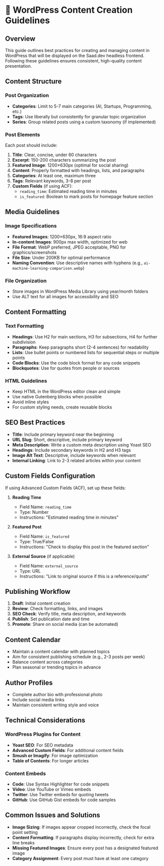 # 📄 WordPress Content Creation Guidelines

## Overview

This guide outlines best practices for creating and managing content in WordPress that will be displayed on the Saad.dev headless frontend. Following these guidelines ensures consistent, high-quality content presentation.

## Content Structure

### Post Organization

* **Categories**: Limit to 5-7 main categories (AI, Startups, Programming, etc.)
* **Tags**: Use liberally but consistently for granular topic organization
* **Series**: Group related posts using a custom taxonomy (if implemented)

### Post Elements

Each post should include:

1. **Title**: Clear, concise, under 60 characters
2. **Excerpt**: 150-200 characters summarizing the post
3. **Featured Image**: 1200×630px (optimal for social sharing)
4. **Content**: Properly formatted with headings, lists, and paragraphs
5. **Categories**: At least one, maximum three
6. **Tags**: Relevant keywords, 3-8 per post
7. **Custom Fields** (if using ACF):
   * `reading_time`: Estimated reading time in minutes
   * `is_featured`: Boolean to mark posts for homepage feature section

## Media Guidelines

### Image Specifications

* **Featured Images**: 1200×630px, 16:9 aspect ratio
* **In-content Images**: 900px max width, optimized for web
* **File Format**: WebP preferred, JPEG acceptable, PNG for graphics/screenshots
* **File Size**: Under 200KB for optimal performance
* **Naming Convention**: Use descriptive names with hyphens (e.g., `ai-machine-learning-comparison.webp`)

### File Organization

* Store images in WordPress Media Library using year/month folders
* Use ALT text for all images for accessibility and SEO

## Content Formatting

### Text Formatting

* **Headings**: Use H2 for main sections, H3 for subsections, H4 for further subdivision
* **Paragraphs**: Keep paragraphs short (2-4 sentences) for readability
* **Lists**: Use bullet points or numbered lists for sequential steps or multiple points
* **Code Blocks**: Use the code block format for any code snippets
* **Blockquotes**: Use for quotes from people or sources

### HTML Guidelines

* Keep HTML in the WordPress editor clean and simple
* Use native Gutenberg blocks when possible
* Avoid inline styles
* For custom styling needs, create reusable blocks

## SEO Best Practices

* **Title**: Include primary keyword near the beginning
* **URL Slug**: Short, descriptive, include primary keyword
* **Meta Description**: Write a custom meta description using Yoast SEO
* **Headings**: Include secondary keywords in H2 and H3 tags
* **Image Alt Text**: Descriptive, include keywords when relevant
* **Internal Linking**: Link to 2-3 related articles within your content

## Custom Fields Configuration

If using Advanced Custom Fields (ACF), set up these fields:

1. **Reading Time**
   * Field Name: `reading_time`
   * Type: Number
   * Instructions: "Estimated reading time in minutes"

2. **Featured Post**
   * Field Name: `is_featured`
   * Type: True/False
   * Instructions: "Check to display this post in the featured section"

3. **External Source** (if applicable)
   * Field Name: `external_source`
   * Type: URL
   * Instructions: "Link to original source if this is a reference/quote"

## Publishing Workflow

1. **Draft**: Initial content creation
2. **Review**: Check formatting, links, and images
3. **SEO Check**: Verify title, meta description, and keywords
4. **Publish**: Set publication date and time
5. **Promote**: Share on social media (can be automated)

## Content Calendar

* Maintain a content calendar with planned topics
* Aim for consistent publishing schedule (e.g., 2-3 posts per week)
* Balance content across categories
* Plan seasonal or trending topics in advance

## Author Profiles

* Complete author bio with professional photo
* Include social media links
* Maintain consistent writing style and voice

## Technical Considerations

### WordPress Plugins for Content

* **Yoast SEO**: For SEO metadata
* **Advanced Custom Fields**: For additional content fields
* **Smush or Imagify**: For image optimization
* **Table of Contents**: For longer articles

### Content Embeds

* **Code**: Use Syntax Highlighter for code snippets
* **Video**: Use YouTube or Vimeo embeds
* **Twitter**: Use Twitter embeds for quoting tweets
* **GitHub**: Use GitHub Gist embeds for code samples

## Common Issues and Solutions

* **Image Sizing**: If images appear cropped incorrectly, check the focal point setting
* **Content Formatting**: If paragraphs display incorrectly, check for extra line breaks
* **Missing Featured Images**: Ensure every post has a designated featured image
* **Category Assignment**: Every post must have at least one category

